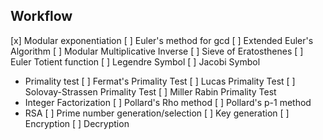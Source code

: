 ## Workflow

 [x] Modular exponentiation
 [ ] Euler's method for gcd
 [ ] Extended Euler's Algorithm
 [ ] Modular Multiplicative Inverse
 [ ] Sieve of Eratosthenes
 [ ] Euler Totient function
 [ ] Legendre Symbol
 [ ] Jacobi Symbol
 - Primality test
   [ ] Fermat's Primality Test
   [ ] Lucas Primality Test
   [ ] Solovay-Strassen Primality Test
   [ ] Miller Rabin Primality Test
 - Integer Factorization
   [ ] Pollard's Rho method
   [ ] Pollard's p-1 method
 - RSA
   [ ] Prime number generation/selection
   [ ] Key generation
   [ ] Encryption
   [ ] Decryption

